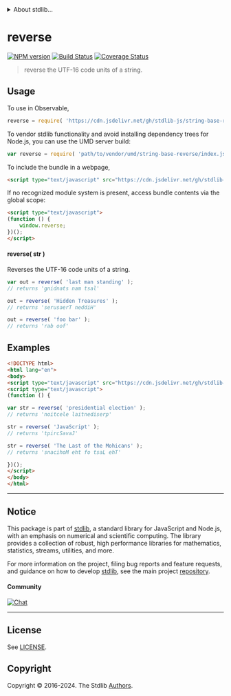 <!--

@license Apache-2.0

Copyright (c) 2023 The Stdlib Authors.

Licensed under the Apache License, Version 2.0 (the "License");
you may not use this file except in compliance with the License.
You may obtain a copy of the License at

   http://www.apache.org/licenses/LICENSE-2.0

Unless required by applicable law or agreed to in writing, software
distributed under the License is distributed on an "AS IS" BASIS,
WITHOUT WARRANTIES OR CONDITIONS OF ANY KIND, either express or implied.
See the License for the specific language governing permissions and
limitations under the License.

-->


<details>
  <summary>
    About stdlib...
  </summary>
  <p>We believe in a future in which the web is a preferred environment for numerical computation. To help realize this future, we've built stdlib. stdlib is a standard library, with an emphasis on numerical and scientific computation, written in JavaScript (and C) for execution in browsers and in Node.js.</p>
  <p>The library is fully decomposable, being architected in such a way that you can swap out and mix and match APIs and functionality to cater to your exact preferences and use cases.</p>
  <p>When you use stdlib, you can be absolutely certain that you are using the most thorough, rigorous, well-written, studied, documented, tested, measured, and high-quality code out there.</p>
  <p>To join us in bringing numerical computing to the web, get started by checking us out on <a href="https://github.com/stdlib-js/stdlib">GitHub</a>, and please consider <a href="https://opencollective.com/stdlib">financially supporting stdlib</a>. We greatly appreciate your continued support!</p>
</details>

# reverse

[![NPM version][npm-image]][npm-url] [![Build Status][test-image]][test-url] [![Coverage Status][coverage-image]][coverage-url] <!-- [![dependencies][dependencies-image]][dependencies-url] -->

> reverse the UTF-16 code units of a string.



<section class="usage">

## Usage

To use in Observable,

```javascript
reverse = require( 'https://cdn.jsdelivr.net/gh/stdlib-js/string-base-reverse@umd/browser.js' )
```

To vendor stdlib functionality and avoid installing dependency trees for Node.js, you can use the UMD server build:

```javascript
var reverse = require( 'path/to/vendor/umd/string-base-reverse/index.js' )
```

To include the bundle in a webpage,

```html
<script type="text/javascript" src="https://cdn.jsdelivr.net/gh/stdlib-js/string-base-reverse@umd/browser.js"></script>
```

If no recognized module system is present, access bundle contents via the global scope:

```html
<script type="text/javascript">
(function () {
    window.reverse;
})();
</script>
```

#### reverse( str )

Reverses the UTF-16 code units of a string.

```javascript
var out = reverse( 'last man standing' );
// returns 'gnidnats nam tsal'

out = reverse( 'Hidden Treasures' );
// returns 'serusaerT neddiH'

out = reverse( 'foo bar' );
// returns 'rab oof'
```

</section>

<!-- /.usage -->

<section class="examples">

## Examples

<!-- eslint no-undef: "error" -->

```html
<!DOCTYPE html>
<html lang="en">
<body>
<script type="text/javascript" src="https://cdn.jsdelivr.net/gh/stdlib-js/string-base-reverse@umd/browser.js"></script>
<script type="text/javascript">
(function () {

var str = reverse( 'presidential election' );
// returns 'noitcele laitnediserp'

str = reverse( 'JavaScript' );
// returns 'tpircSavaJ'

str = reverse( 'The Last of the Mohicans' );
// returns 'snacihoM eht fo tsaL ehT'

})();
</script>
</body>
</html>
```

</section>

<!-- /.examples -->

<!-- Section for related `stdlib` packages. Do not manually edit this section, as it is automatically populated. -->

<section class="related">

</section>

<!-- /.related -->

<!-- Section for all links. Make sure to keep an empty line after the `section` element and another before the `/section` close. -->


<section class="main-repo" >

* * *

## Notice

This package is part of [stdlib][stdlib], a standard library for JavaScript and Node.js, with an emphasis on numerical and scientific computing. The library provides a collection of robust, high performance libraries for mathematics, statistics, streams, utilities, and more.

For more information on the project, filing bug reports and feature requests, and guidance on how to develop [stdlib][stdlib], see the main project [repository][stdlib].

#### Community

[![Chat][chat-image]][chat-url]

---

## License

See [LICENSE][stdlib-license].


## Copyright

Copyright &copy; 2016-2024. The Stdlib [Authors][stdlib-authors].

</section>

<!-- /.stdlib -->

<!-- Section for all links. Make sure to keep an empty line after the `section` element and another before the `/section` close. -->

<section class="links">

[npm-image]: http://img.shields.io/npm/v/@stdlib/string-base-reverse.svg
[npm-url]: https://npmjs.org/package/@stdlib/string-base-reverse

[test-image]: https://github.com/stdlib-js/string-base-reverse/actions/workflows/test.yml/badge.svg?branch=v0.2.1
[test-url]: https://github.com/stdlib-js/string-base-reverse/actions/workflows/test.yml?query=branch:v0.2.1

[coverage-image]: https://img.shields.io/codecov/c/github/stdlib-js/string-base-reverse/main.svg
[coverage-url]: https://codecov.io/github/stdlib-js/string-base-reverse?branch=main

<!--

[dependencies-image]: https://img.shields.io/david/stdlib-js/string-base-reverse.svg
[dependencies-url]: https://david-dm.org/stdlib-js/string-base-reverse/main

-->

[chat-image]: https://img.shields.io/gitter/room/stdlib-js/stdlib.svg
[chat-url]: https://app.gitter.im/#/room/#stdlib-js_stdlib:gitter.im

[stdlib]: https://github.com/stdlib-js/stdlib

[stdlib-authors]: https://github.com/stdlib-js/stdlib/graphs/contributors

[umd]: https://github.com/umdjs/umd
[es-module]: https://developer.mozilla.org/en-US/docs/Web/JavaScript/Guide/Modules

[deno-url]: https://github.com/stdlib-js/string-base-reverse/tree/deno
[deno-readme]: https://github.com/stdlib-js/string-base-reverse/blob/deno/README.md
[umd-url]: https://github.com/stdlib-js/string-base-reverse/tree/umd
[umd-readme]: https://github.com/stdlib-js/string-base-reverse/blob/umd/README.md
[esm-url]: https://github.com/stdlib-js/string-base-reverse/tree/esm
[esm-readme]: https://github.com/stdlib-js/string-base-reverse/blob/esm/README.md
[branches-url]: https://github.com/stdlib-js/string-base-reverse/blob/main/branches.md

[stdlib-license]: https://raw.githubusercontent.com/stdlib-js/string-base-reverse/main/LICENSE

</section>

<!-- /.links -->

